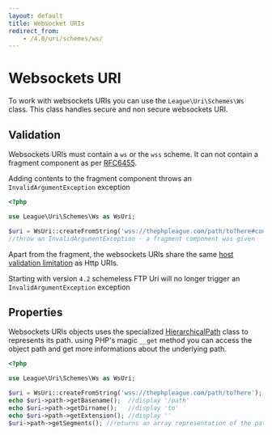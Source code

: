 ```yaml
---
layout: default
title: Websocket URIs
redirect_from:
    - /4.0/uri/schemes/ws/
---
```


# Websockets URI

To work with websockets URIs you can use the `League\Uri\Schemes\Ws` class.
This class handles secure and non secure websockets URI.

## Validation

Websockets URIs must contain a `ws` or the `wss` scheme. It can not contain a fragment component as per [RFC6455](https://tools.ietf.org/html/rfc6455#section-3).

<p class="message-notice">Adding contents to the fragment component throws an <code>InvalidArgumentException</code> exception</p>

~~~php
<?php

use League\Uri\Schemes\Ws as WsUri;

$uri = WsUri::createFromString('wss://thephpleague.com/path/to?here#content');
//throw an InvalidArgumentException - a fragment component was given
~~~

Apart from the fragment, the websockets URIs share the same [host validation limitation](/4.0/uri/schemes/http/#validation) as Http URIs.

<p class="message-notice">Starting with version <code>4.2</code> schemeless FTP Uri will no longer trigger an <code>InvalidArgumentException</code> exception</p>

## Properties

Websockets URIs objects uses the specialized [HierarchicalPath](/4.0/components/hierarchical-path/) class to represents its path. using PHP's magic `__get` method you can access the object path and get more informations about the underlying path.

~~~php
<?php

use League\Uri\Schemes\Ws as WsUri;

$uri = WsUri::createFromString('wss://thephpleague.com/path/to?here');
echo $uri->path->getBasename();  //display '/path'
echo $uri->path->getDirname();   //display 'to'
echo $uri->path->getExtension(); //display ''
$uri->path->getSegments(); //returns an array representation of the path segments
~~~